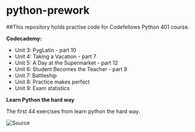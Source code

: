 # python-prework

##This repository holds practise code for Codefellows Python 401 course.

**Codecademy:**

- Unit 3: PygLatin - part 10
- Unit 4: Taking a Vacation - part 7
- Unit 5: A Day at the Supermarket - part 12
- Unit 6: Student Becomes the Teacher - part 9
- Unit 7: Battleship
- Unit 8: Practice makes perfect
- Unit 9: Exam statistics

**Learn Python the hard way**

The first 44 exercises from learn python the hard way.

![Source](https://learnpythonthehardway.org/)

